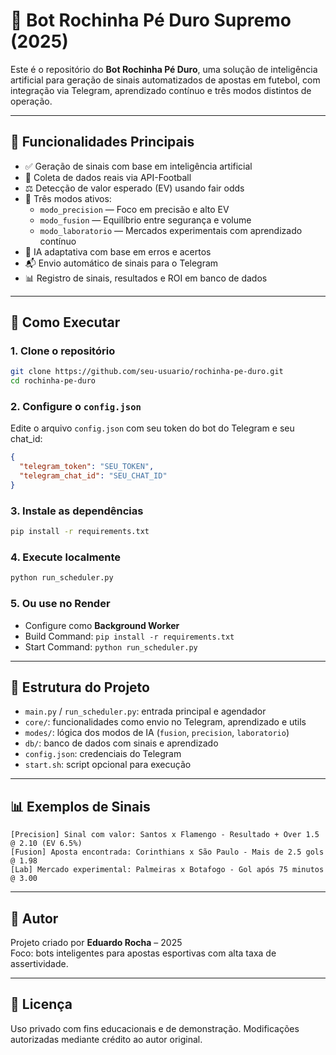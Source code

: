 
# 🤖 Bot Rochinha Pé Duro Supremo (2025)

Este é o repositório do **Bot Rochinha Pé Duro**, uma solução de inteligência artificial para geração de sinais automatizados de apostas em futebol, com integração via Telegram, aprendizado contínuo e três modos distintos de operação.

---

## 🔧 Funcionalidades Principais

- ✅ Geração de sinais com base em inteligência artificial
- 📡 Coleta de dados reais via API-Football
- ⚖️ Detecção de valor esperado (EV) usando fair odds
- 🤖 Três modos ativos:
  - `modo_precision` — Foco em precisão e alto EV
  - `modo_fusion` — Equilíbrio entre segurança e volume
  - `modo_laboratorio` — Mercados experimentais com aprendizado contínuo
- 🧠 IA adaptativa com base em erros e acertos
- 📬 Envio automático de sinais para o Telegram
- 📊 Registro de sinais, resultados e ROI em banco de dados

---

## 🚀 Como Executar

### 1. Clone o repositório

```bash
git clone https://github.com/seu-usuario/rochinha-pe-duro.git
cd rochinha-pe-duro
```

### 2. Configure o `config.json`

Edite o arquivo `config.json` com seu token do bot do Telegram e seu chat_id:

```json
{
  "telegram_token": "SEU_TOKEN",
  "telegram_chat_id": "SEU_CHAT_ID"
}
```

### 3. Instale as dependências

```bash
pip install -r requirements.txt
```

### 4. Execute localmente

```bash
python run_scheduler.py
```

### 5. Ou use no Render

- Configure como **Background Worker**
- Build Command: `pip install -r requirements.txt`
- Start Command: `python run_scheduler.py`

---

## 📁 Estrutura do Projeto

- `main.py` / `run_scheduler.py`: entrada principal e agendador
- `core/`: funcionalidades como envio no Telegram, aprendizado e utils
- `modes/`: lógica dos modos de IA (`fusion`, `precision`, `laboratorio`)
- `db/`: banco de dados com sinais e aprendizado
- `config.json`: credenciais do Telegram
- `start.sh`: script opcional para execução

---

## 📊 Exemplos de Sinais

```
[Precision] Sinal com valor: Santos x Flamengo - Resultado + Over 1.5 @ 2.10 (EV 6.5%)
[Fusion] Aposta encontrada: Corinthians x São Paulo - Mais de 2.5 gols @ 1.98
[Lab] Mercado experimental: Palmeiras x Botafogo - Gol após 75 minutos @ 3.00
```

---

## 👤 Autor

Projeto criado por **Eduardo Rocha** – 2025  
Foco: bots inteligentes para apostas esportivas com alta taxa de assertividade.

---

## 🧠 Licença

Uso privado com fins educacionais e de demonstração. Modificações autorizadas mediante crédito ao autor original.
